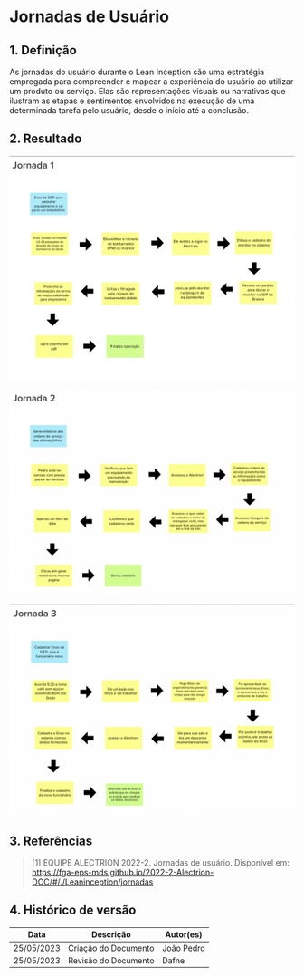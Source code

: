# Jornadas de Usuário

## 1. Definição

As jornadas do usuário durante o Lean Inception são uma estratégia empregada para compreender e mapear a experiência do usuário ao utilizar um produto ou serviço. Elas são representações visuais ou narrativas que ilustram as etapas e sentimentos envolvidos na execução de uma determinada tarefa pelo usuário, desde o início até a conclusão.

## 2. Resultado

![Jornada 1](../../assets/lean-inception/jornada-1.png)

![Jornada 2](../../assets/lean-inception/jornada-2.png)

![Jornada 3](../../assets/lean-inception/jornada-3.png)

## 3. Referências

> [1] EQUIPE ALECTRION 2022-2. Jornadas de usuário. Disponível em: https://fga-eps-mds.github.io/2022-2-Alectrion-DOC/#/./Leaninception/jornadas


## 4. Histórico de versão

|**Data**|**Descrição**|**Autor(es)**|
|--------|-------------|--------------|
|25/05/2023| Criação do Documento | João Pedro |
|25/05/2023| Revisão do Documento | Dafne |


